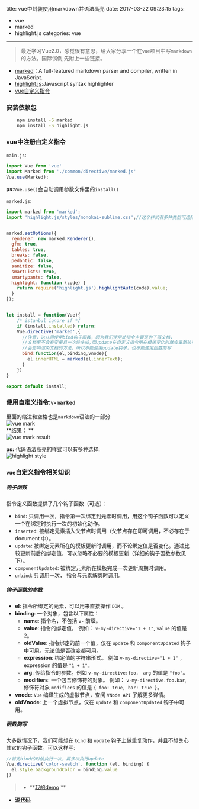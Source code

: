 title: vue中封装使用markdown并语法高亮
date: 2017-03-22 09:23:15
tags: 
- vue
- marked
- highlight.js
categories: vue
---
>最近学习Vue2.0，感觉很有意思，给大家分享一个在`vue`项目中写`markdown`的方法。国际惯例,先附上一些链接。  

- [marked](https://github.com/chjj/marked)：A full-featured markdown parser and compiler, written in JavaScript.
- [highlight.js](https://github.com/isagalaev/highlight.js/):Javascript syntax highlighter
- [vue自定义指令](http://cn.vuejs.org/v2/guide/custom-directive.html)

### 安装依赖包
``` bash
    npm install -S marked
    npm install -S highlight.js
```
### vue中注册自定义指令
`main.js`:
``` javascript
import Vue from 'vue'
import Marked from './common/directive/marked.js'
Vue.use(Marked);
```
**ps:**`Vue.use()`会自动调用参数文件里的`install()`
<!-- more -->
`marked.js`:
``` javascript
import marked from 'marked';
import 'highlight.js/styles/monokai-sublime.css';//这个样式有多种类型可选择


marked.setOptions({
  renderer: new marked.Renderer(),
  gfm: true,
  tables: true,
  breaks: false,
  pedantic: false,
  sanitize: false,
  smartLists: true,
  smartypants: false,
  highlight: function (code) {
    return require('highlight.js').highlightAuto(code).value;
  }
});


let install = function(Vue){
    /* istanbul ignore if */
    if (install.installed) return;
    Vue.directive('marked',{
      //注意，这儿得使用bind钩子函数，因为我们使用此指令主要是为了写文档，
      //文档里不会有变量且一次性生成,而update在自定义指令所在模板变化时就会重新执行，
      //会影响渲染文档的方法，所以不能使用update钩子，也不能使用函数简写
      bind:function(el,binding,vnode){
        el.innerHTML = marked(el.innerText);
      }
    })
}

export default install;
```
### 使用自定义指令:`v-marked`
里面的缩进和空格也是`markdown`语法的一部分  
![vue mark](http://7xphbb.com1.z0.glb.clouddn.com/vue_mark.png)  
**结果： **   
![vue mark result](http://7xphbb.com1.z0.glb.clouddn.com/vue_mark_result.png)  

**ps:**
代码语法高亮的样式可以有多种选择:  
![highlight style](http://7xphbb.com1.z0.glb.clouddn.com/highlight.png)

### `vue`自定义指令相关知识

##### 钩子函数

指令定义函数提供了几个钩子函数（可选）：  

- `bind`: 只调用一次，指令第一次绑定到元素时调用，用这个钩子函数可以定义一个在绑定时执行一次的初始化动作。
- `inserted`: 被绑定元素插入父节点时调用（父节点存在即可调用，不必存在于 document 中）。
- `update`: 被绑定元素所在的模板更新时调用，而不论绑定值是否变化。通过比较更新前后的绑定值，可以忽略不必要的模板更新（详细的钩子函数参数见下）。
- `componentUpdated`: 被绑定元素所在模板完成一次更新周期时调用。
- `unbind`: 只调用一次， 指令与元素解绑时调用。

##### 钩子函数的参数
- **el**: 指令所绑定的元素，可以用来直接操作 `DOM` 。
- **binding**: 一个对象，包含以下属性：
    + **name**: 指令名，不包括 `v-` 前缀。
    + **value**: 指令的绑定值， 例如： `v-my-directive="1 + 1"`, `value` 的值是 2。
    + **oldValue**: 指令绑定的前一个值，仅在 `update` 和 `componentUpdated` 钩子中可用。无论值是否改变都可用。
    + **expression**: 绑定值的字符串形式。 例如 `v-my-directive="1 + 1"` ， expression 的值是 `"1 + 1"`。
    + **arg**: 传给指令的参数。例如 `v-my-directive:foo， arg` 的值是 `"foo"`。
    + **modifiers**: 一个包含修饰符的对象。 例如： `v-my-directive.foo.bar`, 修饰符对象 `modifiers` 的值是 `{ foo: true, bar: true }`。
- **vnode**: `Vue` 编译生成的虚拟节点，查阅 `VNode API` 了解更多详情。
- **oldVnode**: 上一个虚拟节点，仅在 `update` 和 `componentUpdated` 钩子中可用。

##### 函数简写
大多数情况下，我们可能想在 `bind` 和 `update` 钩子上做重复动作，并且不想关心其它的钩子函数。可以这样写:
``` js
//首先bind的时候执行一次，再多次执行update
Vue.directive('color-swatch', function (el, binding) {
  el.style.backgroundColor = binding.value
})
```

>- **[我的demo](https://jintangwang.github.io/hello-vue/dist/#/my)  **  
- **[源代码](https://github.com/jintangWang/hello-vue)**